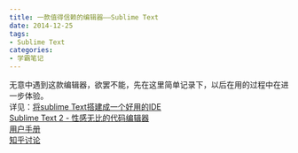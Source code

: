 ```yaml
---
title: 一款值得信赖的编辑器——Sublime Text
date: 2014-12-25
tags:
- Sublime Text
categories:
- 学霸笔记
---
```

  
无意中遇到这款编辑器，欲罢不能，先在这里简单记录下，以后在用的过程中在进一步体验。  
详见：[将sublime Text搭建成一个好用的IDE](http://www.cnblogs.com/dolphin0520/archive/2013/04/29/3046237.html)  
[Sublime Text 2 - 性感无比的代码编辑器](http://www.iplaysoft.com/sublimetext.html)  
[用户手册](http://zh.lucida.me/blog/sublime-text-complete-guide/)  
[知乎讨论](http://www.zhihu.com/question/19976788)  